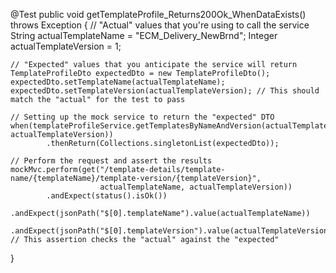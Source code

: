 @Test
public void getTemplateProfile_Returns200Ok_WhenDataExists() throws Exception {
    // "Actual" values that you're using to call the service
    String actualTemplateName = "ECM_Delivery_NewBrnd";
    Integer actualTemplateVersion = 1;

    // "Expected" values that you anticipate the service will return
    TemplateProfileDto expectedDto = new TemplateProfileDto();
    expectedDto.setTemplateName(actualTemplateName);
    expectedDto.setTemplateVersion(actualTemplateVersion); // This should match the "actual" for the test to pass

    // Setting up the mock service to return the "expected" DTO
    when(templateProfileService.getTemplatesByNameAndVersion(actualTemplateName, actualTemplateVersion))
            .thenReturn(Collections.singletonList(expectedDto));

    // Perform the request and assert the results
    mockMvc.perform(get("/template-details/template-name/{templateName}/template-version/{templateVersion}", 
                        actualTemplateName, actualTemplateVersion))
            .andExpect(status().isOk())
            .andExpect(jsonPath("$[0].templateName").value(actualTemplateName))
            .andExpect(jsonPath("$[0].templateVersion").value(actualTemplateVersion)); // This assertion checks the "actual" against the "expected"
}
